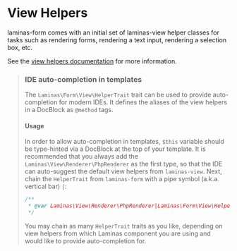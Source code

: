 # View Helpers

laminas-form comes with an initial set of laminas-view helper classes for tasks such
as rendering forms, rendering a text input, rendering a selection box, etc.

See the [view helpers documentation](https://docs.laminas.dev/laminas-view/helpers/intro/)
for more information.

> ### IDE auto-completion in templates
>
> The `Laminas\Form\View\HelperTrait` trait can be used to provide auto-completion
> for modern IDEs. It defines the aliases of the view helpers in a DocBlock as
> `@method` tags.
>
> #### Usage
>
> In order to allow auto-completion in templates, `$this` variable should be
> type-hinted via a DocBlock at the top of your template. It is recommended that
> you always add the `Laminas\View\Renderer\PhpRenderer` as the first type, so that
> the IDE can auto-suggest the default view helpers from `laminas-view`. Next,
> chain the `HelperTrait` from `laminas-form` with a pipe symbol (a.k.a. vertical
> bar) `|`:
>
> ```php
> /**
>  * @var Laminas\View\Renderer\PhpRenderer|Laminas\Form\View\HelperTrait $this
>  */
> ```
>
> You may chain as many `HelperTrait` traits as you like, depending on view
> helpers from which Laminas component you are using and would like to
> provide auto-completion for.
